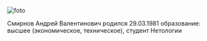 
![foto](https://disk.yandex.ru/i/_E5JO-u9IkW75g)

Смирнов Андрей Валентинович
родился 29.03.1981
образование: высшее (экономическое, техническое),
студент Нетологии 